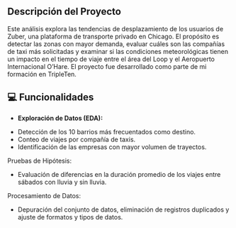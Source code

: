 ## Descripción del Proyecto

Este análisis explora las tendencias de desplazamiento de los usuarios de Zuber, una plataforma de transporte privado en Chicago. El propósito es detectar las zonas con mayor demanda, evaluar cuáles son las compañías de taxi más solicitadas y examinar si las condiciones meteorológicas tienen un impacto en el tiempo de viaje entre el área del Loop y el Aeropuerto Internacional O’Hare. El proyecto fue desarrollado como parte de mi formación en TripleTen.

## 💻 Funcionalidades

- **Exploración de Datos (EDA):**

* Detección de los 10 barrios más frecuentados como destino.
* Conteo de viajes por compañía de taxis.
* Identificación de las empresas con mayor volumen de trayectos.

Pruebas de Hipótesis:

* Evaluación de diferencias en la duración promedio de los viajes entre sábados con lluvia y sin lluvia.

Procesamiento de Datos:

* Depuración del conjunto de datos, eliminación de registros duplicados y ajuste de formatos y tipos de datos.

